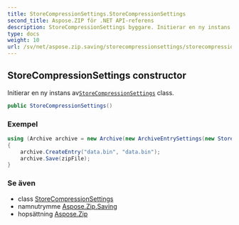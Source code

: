 ```yaml
---
title: StoreCompressionSettings.StoreCompressionSettings
second_title: Aspose.ZIP för .NET API-referens
description: StoreCompressionSettings byggare. Initierar en ny instans avStoreCompressionSettings class.
type: docs
weight: 10
url: /sv/net/aspose.zip.saving/storecompressionsettings/storecompressionsettings/
---
```

## StoreCompressionSettings constructor

Initierar en ny instans av[`StoreCompressionSettings`](../) class.

```csharp
public StoreCompressionSettings()
```

### Exempel

```csharp
using (Archive archive = new Archive(new ArchiveEntrySettings(new StoreCompressionSettings())))
{
    archive.CreateEntry("data.bin", "data.bin");                   
    archive.Save(zipFile);
}
```

### Se även

* class [StoreCompressionSettings](../)
* namnutrymme [Aspose.Zip.Saving](../../storecompressionsettings/)
* hopsättning [Aspose.Zip](../../../)


